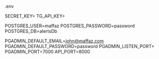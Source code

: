 .env

SECRET_KEY=
TG_API_KEY=

POSTGRES_USER=maffaz
POSTGRES_PASSWORD=password
POSTGRES_DB=alertsDb

PGADMIN_DEFAULT_EMAIL=john@maffaz.com
PGADMIN_DEFAULT_PASSWORD=password
PGADMIN_LISTEN_PORT=
PGADMIN_PORT=7000
API_PORT=8000